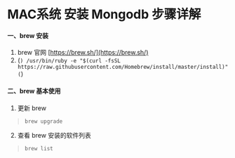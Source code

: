 # MAC系统 安装 Mongodb 步骤详解

#### 一、brew 安装

1. brew 官网 [https://brew.sh/](https://brew.sh/)
2. (```)
  /usr/bin/ruby -e "$(curl -fsSL https://raw.githubusercontent.com/Homebrew/install/master/install)"
  (```)

#### 二、brew 基本使用

1. 更新 brew

>`brew upgrade`

2. 查看 brew 安装的软件列表

>`brew list`

  
